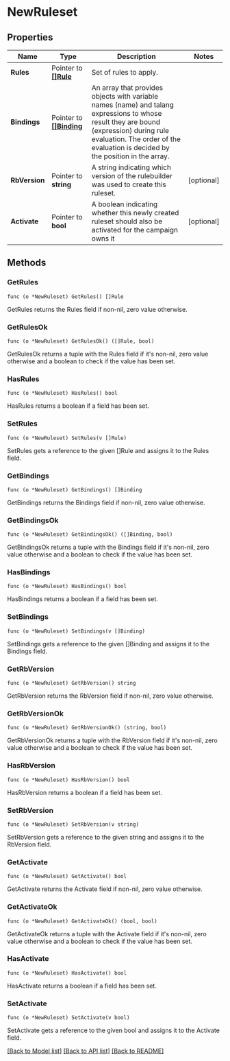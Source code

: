 # NewRuleset

## Properties

Name | Type | Description | Notes
------------ | ------------- | ------------- | -------------
**Rules** | Pointer to [**[]Rule**](Rule.md) | Set of rules to apply. | 
**Bindings** | Pointer to [**[]Binding**](Binding.md) | An array that provides objects with variable names (name) and talang expressions to whose result they are bound (expression) during rule evaluation. The order of the evaluation is decided by the position in the array. | 
**RbVersion** | Pointer to **string** | A string indicating which version of the rulebuilder was used to create this ruleset. | [optional] 
**Activate** | Pointer to **bool** | A boolean indicating whether this newly created ruleset should also be activated for the campaign owns it | [optional] 

## Methods

### GetRules

`func (o *NewRuleset) GetRules() []Rule`

GetRules returns the Rules field if non-nil, zero value otherwise.

### GetRulesOk

`func (o *NewRuleset) GetRulesOk() ([]Rule, bool)`

GetRulesOk returns a tuple with the Rules field if it's non-nil, zero value otherwise
and a boolean to check if the value has been set.

### HasRules

`func (o *NewRuleset) HasRules() bool`

HasRules returns a boolean if a field has been set.

### SetRules

`func (o *NewRuleset) SetRules(v []Rule)`

SetRules gets a reference to the given []Rule and assigns it to the Rules field.

### GetBindings

`func (o *NewRuleset) GetBindings() []Binding`

GetBindings returns the Bindings field if non-nil, zero value otherwise.

### GetBindingsOk

`func (o *NewRuleset) GetBindingsOk() ([]Binding, bool)`

GetBindingsOk returns a tuple with the Bindings field if it's non-nil, zero value otherwise
and a boolean to check if the value has been set.

### HasBindings

`func (o *NewRuleset) HasBindings() bool`

HasBindings returns a boolean if a field has been set.

### SetBindings

`func (o *NewRuleset) SetBindings(v []Binding)`

SetBindings gets a reference to the given []Binding and assigns it to the Bindings field.

### GetRbVersion

`func (o *NewRuleset) GetRbVersion() string`

GetRbVersion returns the RbVersion field if non-nil, zero value otherwise.

### GetRbVersionOk

`func (o *NewRuleset) GetRbVersionOk() (string, bool)`

GetRbVersionOk returns a tuple with the RbVersion field if it's non-nil, zero value otherwise
and a boolean to check if the value has been set.

### HasRbVersion

`func (o *NewRuleset) HasRbVersion() bool`

HasRbVersion returns a boolean if a field has been set.

### SetRbVersion

`func (o *NewRuleset) SetRbVersion(v string)`

SetRbVersion gets a reference to the given string and assigns it to the RbVersion field.

### GetActivate

`func (o *NewRuleset) GetActivate() bool`

GetActivate returns the Activate field if non-nil, zero value otherwise.

### GetActivateOk

`func (o *NewRuleset) GetActivateOk() (bool, bool)`

GetActivateOk returns a tuple with the Activate field if it's non-nil, zero value otherwise
and a boolean to check if the value has been set.

### HasActivate

`func (o *NewRuleset) HasActivate() bool`

HasActivate returns a boolean if a field has been set.

### SetActivate

`func (o *NewRuleset) SetActivate(v bool)`

SetActivate gets a reference to the given bool and assigns it to the Activate field.


[[Back to Model list]](../README.md#documentation-for-models) [[Back to API list]](../README.md#documentation-for-api-endpoints) [[Back to README]](../README.md)


